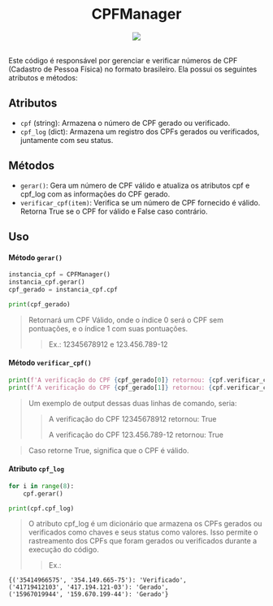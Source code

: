 <div align="center">
    <h1>CPFManager</h1>
    <img src="https://visitor-badge.laobi.icu/badge?page_id=https://github.com/DevLucasLourenco/CPFManager"> 
</div>

</br>

Este código é responsável por gerenciar e verificar números de CPF (Cadastro de Pessoa Física) no formato brasileiro. Ela possui os seguintes atributos e métodos:

## Atributos
- `cpf` (string): Armazena o número de CPF gerado ou verificado.
- `cpf_log` (dict): Armazena um registro dos CPFs gerados ou verificados, juntamente com seu status.
## Métodos
- `gerar()`: Gera um número de CPF válido e atualiza os atributos cpf e cpf_log com as informações do CPF gerado.
- `verificar_cpf(item)`: Verifica se um número de CPF fornecido é válido. Retorna True se o CPF for válido e False caso contrário.

## Uso
#### Método `gerar()`
``` python
instancia_cpf = CPFManager()
instancia_cpf.gerar()
cpf_gerado = instancia_cpf.cpf

print(cpf_gerado)
```
> Retornará um CPF Válido, onde o índice 0 será o CPF sem pontuações, e o índice 1 com suas pontuações.
>> Ex.: 12345678912 e 123.456.789-12

#### Método `verificar_cpf()`
```python
print(f'A verificação do CPF {cpf_gerado[0]} retornou: {cpf.verificar_cpf(cpf_gerado[0])}')
print(f'A verificação do CPF {cpf_gerado[1]} retornou: {cpf.verificar_cpf(cpf_gerado[1])}')
```
> Um exemplo de output dessas duas linhas de comando, seria:
>> A verificação do CPF 12345678912 retornou: True
>> 
>> A verificação do CPF 123.456.789-12 retornou: True

> Caso retorne True, significa que o CPF é válido.

#### Atributo `cpf_log`
``` python
for i in range(8):
    cpf.gerar()

print(cpf.cpf_log)
```
> O atributo cpf_log é um dicionário que armazena os CPFs gerados ou verificados como chaves e seus status como valores. Isso permite o rastreamento dos CPFs que foram gerados ou verificados durante a execução do código.
>> Ex.:
```
{('35414966575', '354.149.665-75'): 'Verificado',
('41719412103', '417.194.121-03'): 'Gerado',
('15967019944', '159.670.199-44'): 'Gerado'}
```
